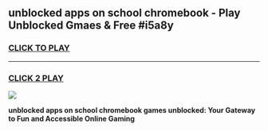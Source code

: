 
## unblocked apps on school chromebook - Play Unblocked Gmaes & Free #i5a8y
<h3>
<a href="https://news.freeplayer.one?title=unblocked_apps_on_school_chromebook&ref=27F">CLICK TO PLAY</a></h3>
<hr>

<h3>
<a href="https://news.freeplayer.one?title=unblocked_apps_on_school_chromebook&ref=27F">CLICK 2 PLAY</a>
  
</h3>

<a href="https://news.freeplayer.one?title=unblocked_apps_on_school_chromebook&ref=27F/"><img src="https://clearcache.store/games.png"></a>


**unblocked apps on school chromebook games unblocked: Your Gateway to Fun and Accessible Online Gaming**
